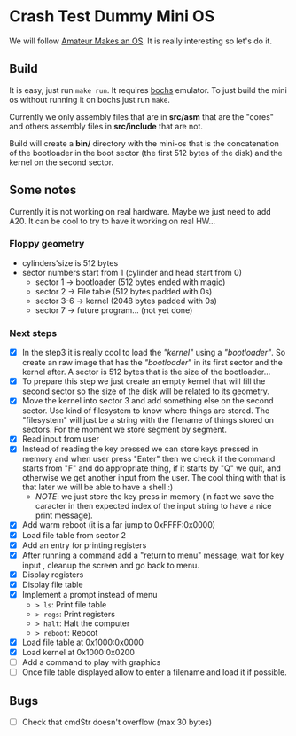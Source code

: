 # Crash Test Dummy Mini OS

We will follow [Amateur Makes an OS](https://www.youtube.com/playlist?list=PLT7NbkyNWaqajsw8Xh7SP9KJwjfpP8TNX). It is really interesting so let's do it.

## Build

It is easy, just run `make run`. It requires [bochs](https://bochs.sourceforge.io/)
emulator. To just build the mini os without running it on bochs just run
`make`.

Currently we only assembly files that are in **src/asm** that are the "cores" and
others assembly files in **src/include** that are not.

Build will create a **bin/** directory with the mini-os that is the concatenation
of the bootloader in the boot sector (the first 512 bytes of the disk) and the kernel
on the second sector.

## Some notes

Currently it is not working on real hardware. Maybe we just need to add A20. It can
be cool to try to have it working on real HW...

### Floppy geometry

- cylinders'size is 512 bytes
- sector numbers start from 1 (cylinder and head start from 0)
  - sector 1   -> bootloader (512 bytes ended with magic)
  - sector 2   -> File table (512 bytes padded with 0s)
  - sector 3-6 -> kernel (2048 bytes padded with 0s)
  - sector 7   -> future program... (not yet done)

### Next steps

- [x] In the step3 it is really cool to load the *"kernel"* using a *"bootloader"*.
  So create an raw image that has the *"bootloader*" in its first sector and the kernel
  after. A sector is 512 bytes that is the size of the bootloader...
- [x] To prepare this step we just create an empty kernel that will fill the second sector
  so the size of the disk will be related to its geometry.
- [x] Move the kernel into sector 3 and add something else on the second sector. Use kind
  of filesystem to know where things are stored. The "filesystem" will just be a string with
  the filename of things stored on sectors. For the moment we store segment by segment.
- [x] Read input from user
- [x] Instead of reading the key pressed we can store keys pressed in memory and when
  user press "Enter" then we check if the command starts from "F" and do appropriate
  thing, if it starts by "Q" we quit, and otherwise we get another input from the user.
  The cool thing with that is that later we will be able to have a shell :)
  - *NOTE*: we just store the key press in memory (in fact we save the caracter in then
    expected index of the input string to have a nice print message).
- [x] Add warm reboot (it is a far jump to 0xFFFF:0x0000)
- [x] Load file table from sector 2
- [x] Add an entry for printing registers
- [x] After running a command add a "return to menu" message, wait for key input
  , cleanup the screen and go back to menu.
- [x] Display registers
- [x] Display file table
- [x] Implement a prompt instead of menu
  - `> ls`: Print file table
  - `> regs`: Print registers
  - `> halt`: Halt the computer
  - `> reboot`: Reboot
- [x] Load file table at 0x1000:0x0000
- [x] Load kernel at 0x1000:0x0200
- [ ] Add a command to play with graphics
- [ ] Once file table displayed allow to enter a filename and load it if possible.

## Bugs

- [ ] Check that cmdStr doesn't overflow (max 30 bytes)
